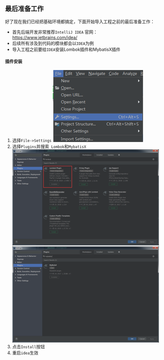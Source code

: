 
## 最后准备工作
 好了现在我们已经把基础环境都搞定，下面开始导入工程之前的最后准备工作：
* 首先后端开发非常推荐`IntelliJ IDEA` 官网：https://www.jetbrains.com/idea/
* 后续所有涉及到代码的模块都会以`IDEA`为例
* 导入工程之前要给`IDEA`安装Lombok插件和MybatisX插件

#### 插件安装
1. 选择`File->Settings`
![](../../images/screenshot_1546510551508.png)
2. 选择`Plugins`并搜索` Lombok`和`MybatisX`
![](../../images/screenshot_1546510748584.png)
![](../../images/screenshot_1546510810791.png)
3. 点击`Install`按钮
4. 重启`idea`生效

